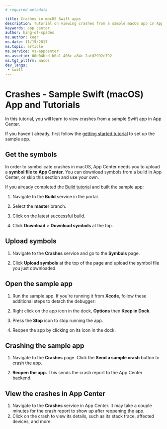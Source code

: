```yaml
---
# required metadata

title: Crashes in macOS Swift apps
description: Tutorial on viewing crashes from a sample macOS app in App Center
keywords: app center
author: king-of-spades
ms.author: kegr
ms.date: 11/15/2017
ms.topic: article
ms.service: vs-appcenter
ms.assetid: 00d04bcd-b0a1-408c-a84c-2afd2992c792
ms.tgt_pltfrm: macos
dev_langs:  
 - swift
---
```


# Crashes - Sample Swift (macOS) App and Tutorials
In this tutorial, you will learn to view crashes from a sample Swift app in App Center.

If you haven't already, first follow the [getting started tutorial](getting-started.md) to set up the sample app.

## Get the symbols
In order to symbolicate crashes in macOS, App Center needs you to upload a **symbol file to App Center**. You can download symbols from a build in App Center, or skip this section and use your own.

If you already completed the [Build tutorial](build.md) and built the sample app:
1. Navigate to the **Build** service in the portal.

2. Select the **master** branch.

3. Click on the latest successful build.

4. Click **Download** > **Download symbols** at the top.

## Upload symbols
1. Navigate to the **Crashes** service and go to the **Symbols** page.

2. Click **Upload symbols** at the top of the page and upload the symbol file you just downloaded.

## Open the sample app
1. Run the sample app. If you're running it from **Xcode**, follow these additional steps to detach the debugger:

2. Right click on the app icon in the dock, **Options** then **Keep in Dock**.

3. Press the **Stop** icon to stop running the app.

4. Reopen the app by clicking on its icon in the dock.  

## Crashing the sample app
1. Navigate to the **Crashes** page. Click the **Send a sample crash** button to crash the app.

2. **Reopen the app.** This sends the crash report to the App Center backend.  

## View the crashes in App Center
1. Navigate to the **Crashes** service in App Center. It may take a couple minutes for the crash report to show up after reopening the app.
2. Click on the crash to view its details, such as its stack trace, affected devices, and more.
